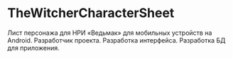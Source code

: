 # TheWitcherCharacterSheet
 
Лист персонажа для НРИ «Ведьмак» для мобильных устройств на Android. Разработчик проекта. Разработка интерфейса. Разработка БД для приложения.
